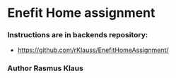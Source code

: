 # Enefit Home assignment


### Instructions are in backends repository:
- https://github.com/rKlauss/EnefitHomeAssignment/


### Author Rasmus Klaus
